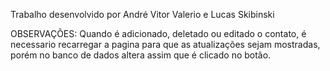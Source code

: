 Trabalho desenvolvido por André Vitor Valerio e Lucas Skibinski

OBSERVAÇÕES:
Quando é adicionado, deletado ou editado o contato, é necessario recarregar a pagina para que as atualizações sejam mostradas, porém no banco de dados altera assim que é clicado no botão.
